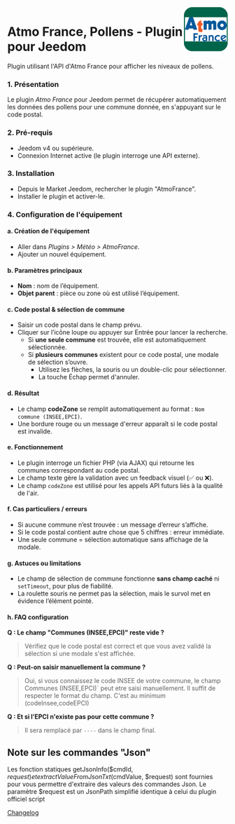 <img align="right" src="../images/AtmoFrance_icon.png" width="100">

# Atmo France, Pollens - Plugin pour Jeedom

Plugin utilisant l'API d'Atmo France pour afficher les niveaux de pollens.

### 1. Présentation
Le plugin *Atmo France* pour Jeedom permet de récupérer automatiquement les données des pollens pour une commune donnée, en s'appuyant sur le code postal.

### 2. Pré-requis
- Jeedom v4 ou supérieure.
- Connexion Internet active (le plugin interroge une API externe).

### 3. Installation
- Depuis le Market Jeedom, rechercher le plugin "AtmoFrance".
- Installer le plugin et activer-le.

### 4. Configuration de l'équipement
#### a. Création de l'équipement
- Aller dans *Plugins > Météo > AtmoFrance*.
- Ajouter un nouvel équipement.

#### b. Paramètres principaux
- **Nom** : nom de l’équipement.
- **Objet parent** : pièce ou zone où est utilisé l’équipement.

#### c. Code postal & sélection de commune
- Saisir un code postal dans le champ prévu.
- Cliquer sur l’icône loupe ou appuyer sur Entrée pour lancer la recherche.
  - Si **une seule commune** est trouvée, elle est automatiquement sélectionnée.
  - Si **plusieurs communes** existent pour ce code postal, une modale de sélection s’ouvre.
    - Utilisez les flèches, la souris ou un double-clic pour sélectionner.
    - La touche Échap permet d'annuler.

#### d. Résultat
- Le champ **codeZone** se remplit automatiquement au format : `Nom commune (INSEE,EPCI)`.
- Une bordure rouge ou un message d'erreur apparaît si le code postal est invalide.

#### e. Fonctionnement
- Le plugin interroge un fichier PHP (via AJAX) qui retourne les communes correspondant au code postal.
- Le champ texte gère la validation avec un feedback visuel (✅ ou ❌).
- Le champ `codeZone` est utilisé pour les appels API futurs liés à la qualité de l'air.

#### f. Cas particuliers / erreurs
- Si aucune commune n’est trouvée : un message d’erreur s’affiche.
- Si le code postal contient autre chose que 5 chiffres : erreur immédiate.
- Une seule commune = sélection automatique sans affichage de la modale.

#### g. Astuces ou limitations
- Le champ de sélection de commune fonctionne **sans champ caché** ni `setTimeout`, pour plus de fiabilité.
- La roulette souris ne permet pas la sélection, mais le survol met en évidence l’élément pointé.

#### h. FAQ configuration
**Q : Le champ "Communes (INSEE,EPCI)" reste vide ?**
> Vérifiez que le code postal est correct et que vous avez validé la sélection si une modale s'est affichée.

**Q : Peut-on saisir manuellement la commune ?**
> Oui, si vous connaissez le code INSEE de votre commune, le champ Communes (INSEE,EPCI)` peut etre saisi manuellement. Il suffit de respecter le format du champ. C'est au minimum (codeInsee,codeEPCI) 

**Q : Et si l’EPCI n'existe pas pour cette commune ?**
> Il sera remplacé par `----` dans le champ final.

## Note sur les commandes "Json"
Les fonction statiques  getJsonInfo($cmdId, $request) et extractValueFromJsonTxt($cmdValue, $request) sont fournies pour vous permettre d'extraire des valeurs des commandes Json.
Le paramètre $request est un JsonPath simplifié identique à celui du plugin officiel script

  [Changelog](changelog.md)
